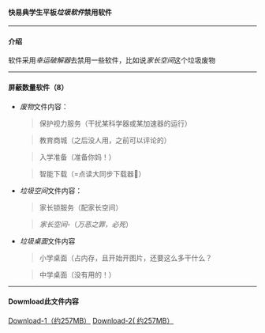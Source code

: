 <a href="/kydlj/index.html"></a>

#### 快易典学生平板*垃圾软件*禁用软件

---

#### 介绍
软件采用*幸运破解器*去禁用一些软件，比如说*家长空间*这个垃圾废物

---
#### 屏蔽数量软件（8）
* *废物*文件内容：

    > 保护视力服务（干扰某科学器或某加速器的运行）

    > 教育商城（之后没人用，之前可以评论的）
    
    >入学准备（准备你妈！）
    
    >智能下载（=点读大同步下载器🖕）
* *垃圾空间*文件内容：
    
    >家长锁服务（配家长空间）
    
    >*家长空间*-（*万恶之罪，必死*）
* *垃圾桌面*文件内容

    > 小学桌面（占内存，且开始开图片，还要这么多干什么？

    > 中学桌面（没有用的！）
    
---

#### Dowmload此文件内容
[Download-1（约257MB）](http://cloud.mail.163.com/dfs/service/%E5%BF%AB%E6%98%93%E5%85%B8%E5%B7%B2%E8%B0%83%E7%A6%81%E7%94%A8%E8%BD%AF%E4%BB%B6.rar)
[Download-2( 约257MB）](https://www.asuswebstorage.com/navigate/a/#/s/2A3798D438174382AF4DA9B315E496014)
